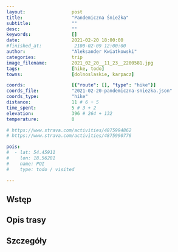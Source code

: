 ```yaml
---
layout:                 post
title:                  "Pandemiczna Śnieżka"
subtitle:               ""
desc:                   ""
keywords:               []
date:                   2021-02-20 18:00:00
#finished_at:            2100-02-09 12:00:00
author:                 "Aleksander Kwiatkowski"
categories:             trip
image_filename:         2021_02_20__11_23__2200581.jpg
tags:                   [hike, todo]
towns:                  [dolnoslaskie, karpacz]

coords:                 [{"route": [], "type": "hike"}]
coords_file:            "2021-02-20-pandemiczna-sniezka.json"
coords_type:            "hike"
distance:               11 # 6 + 5
time_spent:             5 # 3 + 2
elevation:              396 # 264 + 132
temperature:            0

# https://www.strava.com/activities/4875994862
# https://www.strava.com/activities/4875990776

pois:
#  - lat: 54.45911
#    lon: 18.56281
#    name: POI
#    type: todo / visited

---
```



## Wstęp

## Opis trasy

## Szczegóły

